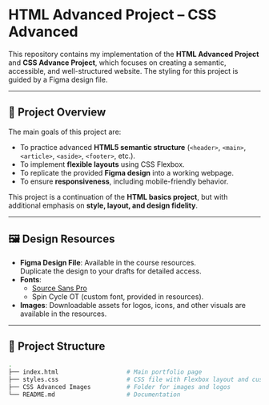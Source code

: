 # HTML Advanced Project – CSS Advanced

This repository contains my implementation of the **HTML Advanced Project** and **CSS Advance Project**, which focuses on creating a semantic, accessible, and well-structured website. The styling for this project is guided by a Figma design file.

---

## 🎯 Project Overview

The main goals of this project are:
- To practice advanced **HTML5 semantic structure** (`<header>`, `<main>`, `<article>`, `<aside>`, `<footer>`, etc.).
- To implement **flexible layouts** using CSS Flexbox.
- To replicate the provided **Figma design** into a working webpage.
- To ensure **responsiveness**, including mobile-friendly behavior.

This project is a continuation of the **HTML basics project**, but with additional emphasis on **style, layout, and design fidelity**.

---

## 🖼️ Design Resources

- **Figma Design File**: Available in the course resources.  
  Duplicate the design to your drafts for detailed access.
- **Fonts**:
  - [Source Sans Pro](https://fonts.google.com/specimen/Source+Sans+Pro)
  - Spin Cycle OT (custom font, provided in resources).
- **Images**: Downloadable assets for logos, icons, and other visuals are available in the resources.

---

## 📂 Project Structure

```bash
.
├── index.html                   # Main portfolio page
├── styles.css                   # CSS file with Flexbox layout and custom styling
├── CSS Advanced Images          # Folder for images and logos
└── README.md                    # Documentation
